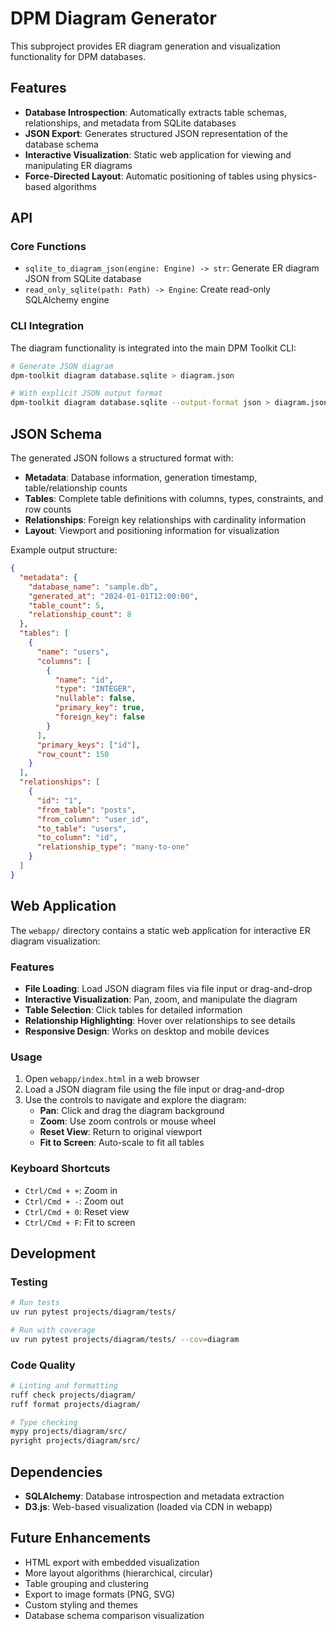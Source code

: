 # DPM Diagram Generator

This subproject provides ER diagram generation and visualization functionality for DPM databases.

## Features

- **Database Introspection**: Automatically extracts table schemas, relationships, and metadata from SQLite databases
- **JSON Export**: Generates structured JSON representation of the database schema
- **Interactive Visualization**: Static web application for viewing and manipulating ER diagrams
- **Force-Directed Layout**: Automatic positioning of tables using physics-based algorithms

## API

### Core Functions

- `sqlite_to_diagram_json(engine: Engine) -> str`: Generate ER diagram JSON from SQLite database
- `read_only_sqlite(path: Path) -> Engine`: Create read-only SQLAlchemy engine

### CLI Integration

The diagram functionality is integrated into the main DPM Toolkit CLI:

```bash
# Generate JSON diagram
dpm-toolkit diagram database.sqlite > diagram.json

# With explicit JSON output format
dpm-toolkit diagram database.sqlite --output-format json > diagram.json
```

## JSON Schema

The generated JSON follows a structured format with:

- **Metadata**: Database information, generation timestamp, table/relationship counts
- **Tables**: Complete table definitions with columns, types, constraints, and row counts
- **Relationships**: Foreign key relationships with cardinality information
- **Layout**: Viewport and positioning information for visualization

Example output structure:

```json
{
  "metadata": {
    "database_name": "sample.db",
    "generated_at": "2024-01-01T12:00:00",
    "table_count": 5,
    "relationship_count": 8
  },
  "tables": [
    {
      "name": "users",
      "columns": [
        {
          "name": "id",
          "type": "INTEGER",
          "nullable": false,
          "primary_key": true,
          "foreign_key": false
        }
      ],
      "primary_keys": ["id"],
      "row_count": 150
    }
  ],
  "relationships": [
    {
      "id": "1",
      "from_table": "posts",
      "from_column": "user_id",
      "to_table": "users",
      "to_column": "id",
      "relationship_type": "many-to-one"
    }
  ]
}
```

## Web Application

The `webapp/` directory contains a static web application for interactive ER diagram visualization:

### Features

- **File Loading**: Load JSON diagram files via file input or drag-and-drop
- **Interactive Visualization**: Pan, zoom, and manipulate the diagram
- **Table Selection**: Click tables for detailed information
- **Relationship Highlighting**: Hover over relationships to see details
- **Responsive Design**: Works on desktop and mobile devices

### Usage

1. Open `webapp/index.html` in a web browser
2. Load a JSON diagram file using the file input or drag-and-drop
3. Use the controls to navigate and explore the diagram:
   - **Pan**: Click and drag the diagram background
   - **Zoom**: Use zoom controls or mouse wheel
   - **Reset View**: Return to original viewport
   - **Fit to Screen**: Auto-scale to fit all tables

### Keyboard Shortcuts

- `Ctrl/Cmd + +`: Zoom in
- `Ctrl/Cmd + -`: Zoom out
- `Ctrl/Cmd + 0`: Reset view
- `Ctrl/Cmd + F`: Fit to screen

## Development

### Testing

```bash
# Run tests
uv run pytest projects/diagram/tests/

# Run with coverage
uv run pytest projects/diagram/tests/ --cov=diagram
```

### Code Quality

```bash
# Linting and formatting
ruff check projects/diagram/
ruff format projects/diagram/

# Type checking
mypy projects/diagram/src/
pyright projects/diagram/src/
```

## Dependencies

- **SQLAlchemy**: Database introspection and metadata extraction
- **D3.js**: Web-based visualization (loaded via CDN in webapp)

## Future Enhancements

- HTML export with embedded visualization
- More layout algorithms (hierarchical, circular)
- Table grouping and clustering
- Export to image formats (PNG, SVG)
- Custom styling and themes
- Database schema comparison visualization